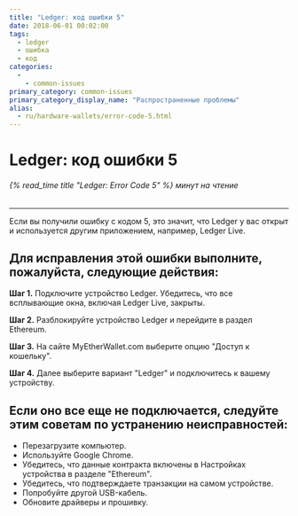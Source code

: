 ```yaml
---
title: "Ledger: код ошибки 5"
date: 2018-06-01 00:02:00
tags:
  - ledger
  - ошибка
  - код
categories:
  - 
    - common-issues
primary_category: common-issues
primary_category_display_name: "Распространенные проблемы"
alias:
  - ru/hardware-wallets/error-code-5.html
---
```


# __Ledger: код ошибки 5__
###### {% read_time title "Ledger: Error Code 5" %} минут на чтение
***

Если вы получили ошибку с кодом 5, это значит, что Ledger у вас открыт и используется другим приложением, например, Ledger Live.

## __Для исправления этой ошибки выполните, пожалуйста, следующие действия:__

**Шаг 1.** Подключите устройство Ledger. Убедитесь, что все всплывающие окна, включая Ledger Live, закрыты.

**Шаг 2.** Разблокируйте устройство Ledger и перейдите в раздел Ethereum.

**Шаг 3.** На сайте MyEtherWallet.com выберите опцию "Доступ к кошельку".

**Шаг 4.** Далее выберите вариант "Ledger" и подключитесь к вашему устройству.

## __Если оно все еще не подключается, следуйте этим советам по устранению неисправностей:__

* Перезагрузите компьютер.
* Используйте Google Chrome.
* Убедитесь, что данные контракта включены в Настройках устройства в разделе "Ethereum".
* Убедитесь, что подтверждаете транзакции на самом устройстве.
* Попробуйте другой USB-кабель.
* Обновите драйверы и прошивку.

